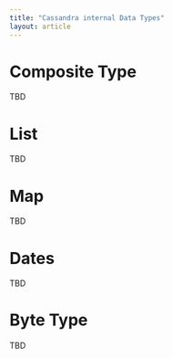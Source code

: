 ```yaml
---
title: "Cassandra internal Data Types"
layout: article
---
```


# Composite Type

TBD

# List

TBD

# Map

TBD

# Dates

TBD

# Byte Type

TBD
